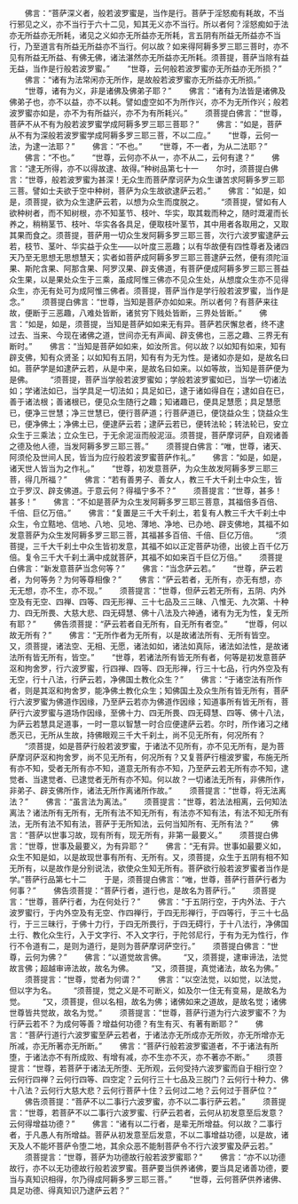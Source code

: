 <!-- { "loadSidebar": true } -->
　　佛言：“菩萨深义者，般若波罗蜜是，当作是行。菩萨于淫怒痴有耗故，不当行邪见之义，亦不当行于六十二见，知其无义亦不当行。所以者何？淫怒痴如于法亦无所益亦无所耗，诸见之义如亦无所益亦无所耗，言五阴有所益无所益亦不当行，乃至道言有所益无所益亦不当行。何以故？如来得阿耨多罗三耶三菩时，亦不见有所益无所益、有佛无佛，诸法湛然亦无所益亦无所耗。须菩提，菩萨当除有益无益，当作是行般若波罗蜜。”
　　“世尊，云何般若波罗蜜亦无所益亦无所损？”
　　佛言：“诸有为法常闲亦无所作，是故般若波罗蜜亦无所益亦无所损。”
　　“世尊，诸有为义，非是诸佛及佛弟子耶？”
　　佛言：“诸有为法皆是诸佛及佛弟子也，亦不以益，亦不以耗。譬如虚空如不为所作兴，亦不为无所作兴；般若波罗蜜亦如是，亦不为有所益兴，亦不为有所耗兴。”
　　须菩提白佛言：“世尊，菩萨不从不有为般若波罗蜜学成阿耨多罗三耶三菩耶？”
　　佛言：“如是，菩萨从不有为深般若波罗蜜学成阿耨多罗三耶三菩，不以二应。”
　　“世尊，云何一法，为逮一法耶？”
　　佛言：“不也。”
　　“世尊，不一者，为从二法耶？”
　　佛言：“不也。”
　　“世尊，云何亦不从一，亦不从二，云何有逮？”
　　佛言：“逮无所得，亦不以得故逮、故得。”种树品第七十一
　　尔时，须菩提白佛言：“世尊，般若波罗蜜为甚深！无众生而菩萨摩诃萨为众生谦苦求阿耨多罗三耶三菩。譬如士夫欲于空中种树，菩萨为众生故欲逮萨云若。”
　　佛言：“如是，如是，须菩提，欲为众生逮萨云若，以想为众生而度脱之。
　　“须菩提，譬如有人欲种树者，而不知树根，亦不知茎节、枝叶、华实，取其栽而种之，随时溉灌而长养之，稍稍茎节、枝叶、华实各各具足，便取枝叶茎节，其中用者各取用之，又取其果而食之。须菩提，菩萨用一切众生发阿耨多罗三耶三菩，次行六波罗蜜逮萨云若，枝节、茎叶、华实益于众生——以叶度三恶趣；以有华故便有四性尊者及诸四天乃至无思想无思想慧天；实者如菩萨成阿耨多罗三耶三菩逮萨云然，便有须陀洹果、斯陀含果、阿那含果、阿罗汉果、辟支佛道，有菩萨便成阿耨多罗三耶三菩益众生果，以是果处众生于三乘，虽成阿惟三佛亦不见众生处，从想度众生亦不见得众生，亦无有处可为成阿惟三佛者。须菩提，菩萨当作是学行般若波罗蜜，当作是念。”
　　须菩提白佛言：“世尊，当知是菩萨亦如如来。所以者何？有菩萨来往故，便断于三恶趣，八难处皆断，诸贫穷下贱处皆断，三界处皆断。”
　　佛言：“如是，如是，须菩提，当知是菩萨如如来无有异。菩萨若厌懈怠者，终不逮过去、当来、今现在诸佛之道，世间亦无有声闻、辟支佛也，三恶之趣、三界无有断时。”
　　佛言：“当知是菩萨如如来，如汝所言。何以故？以如知有如来，知有辟支佛，知有众贤圣；以如知有五阴，知有有为无为性。是诸如亦是如，是故名曰如。菩萨学是如逮萨云若，从是中来，是故名曰如来。以如等故，当知是菩萨便为是佛。
　　“须菩提，菩萨当学般若波罗蜜如；学般若波罗蜜如已，当学一切诸法如；学诸法如已，当学具足一切法如；具足如已，逮于诸如得自在；逮如自在已，善于诸法根；善诸根已，便见众生随行之趣；知诸趣已，便具足慧愿；具足慧愿已，便净三世慧；净三世慧已，便行菩萨道；行菩萨道已，便饶益众生；饶益众生已，便净佛土；净佛土已，便逮萨云若；逮萨云若已，便转法轮；转法轮已，安立众生于三乘法；立众生已，于无余泥洹而般泥洹。须菩提，菩萨摩诃萨，自观诸善之德及他人德，当发阿耨多罗三耶三菩。”
　　须菩提白佛言：“唯，世尊，诸天、阿须伦及世间人民，皆当为应行般若波罗蜜菩萨作礼。”
　　佛言：“如是，如是，诸天世人皆当为之作礼。”
　　“世尊，初发意菩萨，为众生故发阿耨多罗三耶三菩，得几所福？”
　　佛言：“若有善男子、善女人，教三千大千刹土中众生，皆立于罗汉、辟支佛道。于意云何？得福宁多不？”
　　须菩提言：“世尊，甚多！甚多！”
　　佛言：“不如是菩萨为众生发阿耨多罗三耶三菩意，其福倍多百倍、千倍、巨亿万倍。”
　　佛言：“复置是三千大千刹土，若复有人教三千大千刹土中众生，令立黠地、信地、八地、见地、薄地、净地、已办地、辟支佛地，其福不如发意菩萨为众生发阿耨多罗三耶三菩，其福甚多百倍、千倍、巨亿万倍。
　　“须菩提，三千大千刹土中众生皆初发意，其福不如以正定菩萨功德，出彼上百千亿万倍。复令三千大千刹土满中成就菩萨，其福不如如来百千巨亿万倍。”
　　须菩提白佛言：“新发意菩萨当念何等？”
　　佛言：“当念萨云若。”
　　“世尊，萨云若者，为何等务？为何等尊相像？”
　　佛言：“萨云若者，无所有，亦无有想，亦无无想，亦不生，亦不现。”
　　须菩提言：“世尊，但萨云若无所有，五阴、内外空及有无空、四禅、四等、四无形禅、三十七品及三三昧、八惟无、九次第、十种力、四无所畏、大慈大悲、四无碍慧、佛十八法及六神通，诸有为无为性，复无所有耶？”
　　佛告须菩提：“萨云若者自无所有，自无所有者空。”
　　“世尊，何以故无所有？”
　　佛言：“无所作者为无所有，以是故诸法所有、无所有皆空。又，须菩提，诸法空、无相、无愿，诸法如如，诸法如真际，诸法如法性，是故诸法所有皆无所有，皆空。”
　　“世尊，若诸法所有皆无所有者，何等是初发意菩萨沤和拘舍罗，行六波罗蜜，行四禅、四等、四无形禅，行三十七品，行内外空及有无空，行十八法，行萨云若，净佛国土教化众生？”
　　佛言：“于诸空法有所作者，则是其沤和拘舍罗，能净佛土教化众生；知佛国土及众生所有皆无所有，菩萨行六波罗蜜为佛道作因缘，乃至萨云若亦为佛道作因缘；知道事所有皆无所有，菩萨行六波罗蜜与道场作因缘，至佛十力、四无所畏、四无碍慧、四等、佛十八法，为萨云若慧具足道事，一时一意以智慧一时合应便逮萨云若。尔时，所作诸习之绪悉灭已，无所从生故，持佛眼观三千大千刹土，尚不见无所有，何况所有？
　　“须菩提，如是菩萨行般若波罗蜜，于诸法不见所有，亦不见无所有，是为菩萨摩诃萨沤和拘舍罗，尚不见无所有，何况所有？又复菩萨行檀波罗蜜，布施无所有亦不知，受者无所有亦不知，道意无所有亦不知，乃至萨云若无所有亦不知，逮觉者、当逮觉者、已逮觉者无所有亦不知。何以故？一切诸法无所有，非佛所作，非弟子、辟支佛所作，诸法无所作离诸所作故。”
　　须菩提言：“世尊，将无法离法？”
　　佛言：“虽言法为离法。”
　　须菩提言：“世尊，若法法相离，云何知法离法？诸法所有无所有，无所有法不知无所有，有法亦不知有法，有法不知无所有法，无所有法不知有法，菩萨于无所知法，云何当知所有、无所有法？”
　　佛言：“菩萨以世事习故，现有所有，现无所有，非第一最要义。”
　　须菩提白佛言：“世尊，世事及最要义，为有异耶？”
　　佛言：“无有异。世事如最要义如，众生不知是如，以是故现世事有所有、无所有。又，须菩提，众生于五阴有相不知无所有，以是故作是分别说法，欲使众生知无所有。菩萨欲行般若波罗蜜者当作是学。”菩萨行品第七十二
　　于是，须菩提白佛言：“唯，世尊，菩萨行菩萨行者为何事？”
　　佛告须菩提：“菩萨行者，道行也，是故名为菩萨行。”
　　须菩提言：“世尊，菩萨行者，为在何处行？”
　　佛言：“于五阴行空，于内外法、于六波罗蜜行，于内外空及有无空、作四禅行，于四无形禅行，于四等行，于三十七品行，于三三昧行，于佛十力行，于四无所畏行，于四无碍行，于十八法行，净佛国土行、教化众生行，入于文字行、不入文字行，于陀邻尼行，于有为无为性行，作行不令道有二，是则为道行，是则为菩萨摩诃萨空行。”
　　须菩提白佛言：“世尊，云何为佛？”
　　佛言：“以道觉故言佛。
　　“又，须菩提，逮审谛法，法觉故言佛；超越审谛法故，故名为佛。
　　“又，须菩提，真觉诸法，故名为佛。”
　　须菩提言：“世尊，觉者为何谓？”
　　佛言：“以空法觉，以如觉，以法觉，但以字为名。
　　“须菩提，觉之义是不可断义，如及尔一住无有变易，是故名为觉。
　　“又，须菩提，但以名相，故名为佛；诸佛如来之道故，是故名觉；诸佛世尊皆共觉故，故名为觉。”
　　须菩提言：“世尊，菩萨行道为行六波罗蜜不？为行萨云若不？为成何等善？增益何功德？有生有灭、有著有断耶？”
　　佛言：“菩萨行道行六波罗蜜至萨云若者，于诸法亦无所成亦无所败，亦无所增亦无所减，亦无所著亦无所断。”
　　佛言：“菩萨行般若波罗蜜道者，不于诸法有所堕，于诸法亦不有所成败、有增有减，亦不生亦不灭，亦不著亦不断。”
　　须菩提言：“世尊，若菩萨于诸法无所堕、无所观，云何受持六波罗蜜而自于相行空？云何行四禅？云何行四等、四空定？云何行三十七品及三脱门？云何行十种力、佛十八法？云何行大慈大悲？云何行菩萨十住？云何过二地？云何过于菩萨位？”
　　佛告须菩提：“菩萨不以二事行六波罗蜜，亦不以二事行萨云若。”
　　须菩提言：“世尊，若菩萨不以二事行六波罗蜜、行萨云若者，云何从初发意至后发意？云何得增益功德？”
　　佛言：“诸有以二行者，是辈无所增益。何以故？二事行者，于凡愚人有所增益。菩萨从初发意至后发意，不以二事增益功德，以是故，诸天及人不能坏菩萨令堕二地，其余众恶不能制菩萨令不行六波罗蜜及萨云若。”
　　须菩提言：“世尊，菩萨为功德故行般若波罗蜜耶？”
　　佛言：“亦不以功德故行，亦不以无功德故行般若波罗蜜。菩萨要当供养诸佛，要当具足诸善功德，要当与真知识相得，尔乃得成阿耨多罗三耶三菩。”
　　“世尊，云何菩萨供养诸佛、具足功德、得真知识乃逮萨云若？”
